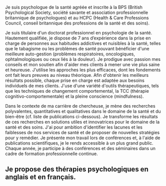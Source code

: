 Je suis psychologue de la santé agréée et inscrite à la BPS (British Psychological Society, société savante et association professionnelle britannique de psychologues) et au HCPC (Health & Care Professions Council, conseil britannique des professions de la santé et des soins).


Je suis titulaire d'un doctorat professionnel en psychologie de la santé. Hautement qualifiée, je dispose de 7 ans d’expérience dans la prise en charge de personnes aux habitudes addictives et nuisibles à la santé, telles que le tabagisme ou les problèmes de santé pouvant bénéficier d'une meilleure auto-gestion (problèmes respiratoires, oncologiques, ophtalmologiques ou ceux liés à la douleur). Je prodigue avec passion mes conseils et mon soutien afin d'aider mes clients à mener une vie plus saine et heureuse. J'utilise les approches les plus efficaces, dont les fondements ont fait leurs preuves au niveau théorique. Afin d'obtenir les meilleurs résultats possible, chaque prise en charge est adaptée aux besoins individuels de mes clients. J'use d'une variété d'outils thérapeutiques, tels que les techniques de changement comportemental, la TCC (thérapie cognitivo-comportementale) et la pleine conscience (mindfulness).


Dans le contexte de ma carrière de chercheuse, je mène des recherches polyvalentes, quantitatives et qualitatives dans le domaine de la santé et du bien-être (cf. liste de publications ci-dessous). Je transforme les résultats de ces recherches en solutions utiles et innovatrices pour le domaine de la santé et des soins. J'ai pour ambition d'identifier les lacunes et les faiblesses de nos services de santé et de proposer de nouvelles stratégies pour y remédier. Je présente mon travail lors de conférences et, à l'aide de publications scientifiques, je le rends accessible à un plus grand public. Chaque année, je participe à des conférences et des séminaires dans un cadre de formation professionnelle continue. 


## Je propose des thérapies psychologiques en anglais et en français.


